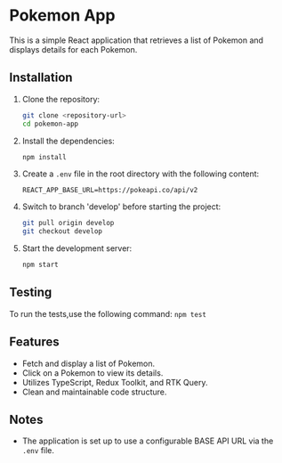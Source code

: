 # Pokemon App

This is a simple React application that retrieves a list of Pokemon and displays details for each Pokemon.

## Installation

1. Clone the repository:
    ```bash
    git clone <repository-url>
    cd pokemon-app
    ```

2. Install the dependencies:
    ```bash
    npm install
    ```

3. Create a `.env` file in the root directory with the following content:
    ```plaintext
    REACT_APP_BASE_URL=https://pokeapi.co/api/v2
    ```

5. Switch to branch 'develop' before starting the project:
    ```bash
    git pull origin develop
    git checkout develop
    ```

5. Start the development server:
    ```bash
    npm start
    ```

## Testing

To run the tests,use the following command:
    ```
    npm test
    ```

## Features

- Fetch and display a list of Pokemon.
- Click on a Pokemon to view its details.
- Utilizes TypeScript, Redux Toolkit, and RTK Query.
- Clean and maintainable code structure.

## Notes

- The application is set up to use a configurable BASE API URL via the `.env` file.
